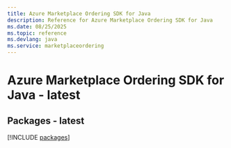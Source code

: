```yaml
---
title: Azure Marketplace Ordering SDK for Java
description: Reference for Azure Marketplace Ordering SDK for Java
ms.date: 08/25/2025
ms.topic: reference
ms.devlang: java
ms.service: marketplaceordering
---
```

# Azure Marketplace Ordering SDK for Java - latest
## Packages - latest
[!INCLUDE [packages](marketplace-ordering-index.md)]